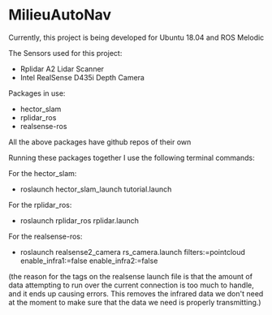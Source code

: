 # MilieuAutoNav

Currently, this project is being developed for Ubuntu 18.04 and ROS Melodic

The Sensors used for this project:
- Rplidar A2 Lidar Scanner
- Intel RealSense D435i Depth Camera

Packages in use:
- hector_slam
- rplidar_ros
- realsense-ros

All the above packages have github repos of their own

Running these packages together I use the following terminal commands:

For the hector_slam:
- roslaunch hector_slam_launch tutorial.launch

For the rplidar_ros:
- roslaunch rplidar_ros rplidar.launch

For the realsense-ros:
- roslaunch realsense2_camera rs_camera.launch filters:=pointcloud enable_infra1:=false enable_infra2:=false

(the reason for the tags on the realsense launch file is that the amount of data attempting to run over the current connection is too much to handle, 
and it ends up causing errors. This removes the infrared data we don't need at the moment to make sure that the data we need is properly transmitting.)
